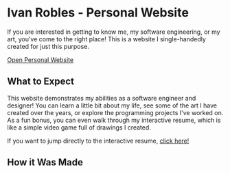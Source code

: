 # Ivan Robles - Personal Website

If you are interested in getting to know me, my software engineering, or my art, you've come to the right place! This is a website I single-handedly created for just this purpose.

[Open Personal Website](https://)

## What to Expect

This website demonstrates my abilities as a software engineer and designer! You can learn a little bit about my life, see some of the art I have created over the years, or explore the programming projects I've worked on. As a fun bonus, you can even walk through my interactive resume, which is like a simple video game full of drawings I created.

If you want to jump directly to the interactive resume, [click here!](https://)

## How it Was Made


